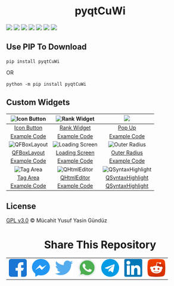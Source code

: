 <h1 align=center> pyqtCuWi </h1>
<p>
  <img src="https://img.shields.io/badge/python-3.8%2B-informational?style=flat-square&logo=python">
  <img src="https://img.shields.io/badge/license-GPL%203.0-succes.svg?style=flat-square&logo=license">
  <img src="https://img.shields.io/badge/version-1.4.0-important?style=flat-square">
  <a href="https://pypi.org/project/pyqtCuWi/"><img src="https://img.shields.io/badge/pypi-pyqtCuWi-cyan?style=flat-square"></a>
  <a href="https://github.com/myygunduz/pyqtCuWi/issues"><img src="https://img.shields.io/github/issues/myygunduz/pyqtCuWi?style=flat-square&color=red"></a>
  <img src="https://img.shields.io/github/stars/myygunduz/pyqtCuWi?style=flat-square&color=yellow">
  <img src="https://img.shields.io/github/forks/myygunduz/pyqtCuWi?style=flat-square&color=white">
</p>


<h2>Use PIP To Download</h2>

```
pip install pyqtCuWi
```
OR
```
python -m pip install pyqtCuWi
```


<h2>Custom Widgets</h2>

|![Icon Button][IconButtonI]  | ![Rank Widget][RankWidgetI]        | <img src="../main/gifs/popUp.gif"  height="250"/> |
|:---------------------------:|:----------------------------------:|:-------------------------------------------------:|
| [Icon Button][IconButtonD]  |  [Rank Widget][RankWidgetD]        |  [Pop Up][PopUpD]                                 |
| [Example Code][IconButtonE] |  [Example Code][RankWidgetE]       |  [Example Code][PopUpE]                           | 
|![QFBoxLayout][QFBoxLayoutI] | ![Loading Screen][LoadingScreenI]  | ![Outer Radius][OuterRadiusI]                     |
| [QFBoxLayout][QFBoxLayoutD] |  [Loading Screen][LoadingScreenD]  |  [Outer Radius][OuterRadiusD]                     |
| [Example Code][QFBoxLayoutE]|  [Example Code][LoadingScreenE]    |  [Example Code][OuterRadiusE]                     |  
|![Tag Area][TagAreaI]        | ![QHtmlEditor][QHtmlEditorI]       | ![QSyntaxHighlight][QSyntaxHighlightI]            |
| [Tag Area][TagAreaD]        |  [QHtmlEditor][QHtmlEditorD]       |  [QSyntaxHighlight][QSyntaxHighlightD]            |
| [Example Code][TagAreaE]    |  [Example Code][QHtmlEditorE]      |  [QSyntaxHighlight][QSyntaxHighlightE]            |  


[IconButtonD]: https://github.com/myygunduz/pyqtCuWi/blob/main/documentation.md#iconbutton
[IconButtonI]: https://github.com/myygunduz/pyqtCuWi/blob/main/gifs/iconButton.gif?raw=true
[IconButtonE]: https://github.com/myygunduz/pyqtCuWi/blob/main/example/exampleOfIconButton.py
<!--#Aug 8, 2021$-->

[RankWidgetD]: https://github.com/myygunduz/pyqtCuWi/blob/main/documentation.md#rank-widget
[RankWidgetI]: https://github.com/myygunduz/pyqtCuWi/blob/main/gifs/rankWidget.gif?raw=true
[RankWidgetE]: https://github.com/myygunduz/pyqtCuWi/blob/main/example/exampleOfRankWidget.py
<!--#Aug 8, 2021$-->

[PopUpD]: https://github.com/myygunduz/pyqtCuWi/blob/main/documentation.md#pop-up
[PopUpI]: https://github.com/myygunduz/pyqtCuWi/blob/main/gifs/popUp.gif?raw=true
[PopUpE]: https://github.com/myygunduz/pyqtCuWi/blob/main/example/exampeOfPopUp%26OuterRadius.py
<!--#Aug 8, 2021$-->

[OuterRadiusD]: https://github.com/myygunduz/pyqtCuWi/blob/main/documentation.md#outer-radius
[OuterRadiusI]: https://github.com/myygunduz/pyqtCuWi/blob/main/gifs/outerRadius.gif?raw=true
[OuterRadiusE]: https://github.com/myygunduz/pyqtCuWi/blob/main/example/exampeOfPopUp%26OuterRadius.py
<!--#Aug 8, 2021$-->

[LoadingScreenD]: https://github.com/myygunduz/pyqtCuWi/blob/main/documentation.md#loading-screen
[LoadingScreenI]: https://github.com/myygunduz/pyqtCuWi/blob/main/gifs/loadingScreen.gif?raw=true
[LoadingScreenE]: https://github.com/myygunduz/pyqtCuWi/blob/main/example/exampleOfLoadingScreen.py
<!--#Aug 30, 2021$-->

[QFBoxLayoutD]: https://github.com/myygunduz/pyqtCuWi/blob/main/documentation.md#qfboxlayout
[QFBoxLayoutI]: https://github.com/myygunduz/pyqtCuWi/blob/main/gifs/QFBoxLayout.gif?raw=true
[QFBoxLayoutE]: https://github.com/myygunduz/pyqtCuWi/blob/main/example/exampleOfQFBoxLayout.py
<!--#Sep 3, 2021$-->

[TagAreaD]: https://github.com/myygunduz/pyqtCuWi/blob/main/documentation.md#tag-area
[TagAreaI]: https://github.com/myygunduz/pyqtCuWi/blob/main/gifs/tagArea.gif?raw=true
[TagAreaE]: https://github.com/myygunduz/pyqtCuWi/blob/main/example/exampleOfTagArea.py
<!--#Sep 4, 2021$-->

[QHtmlEditorD]: https://github.com/myygunduz/pyqtCuWi/blob/main/documentation.md#qhtmltexteditor
[QHtmlEditorI]: https://github.com/myygunduz/pyqtCuWi/blob/main/gifs/qhtmltexteditor.gif?raw=true
[QHtmlEditorE]: https://github.com/myygunduz/pyqtCuwi/blob/main/example/exampleOfQHtmlTextEditor.py
<!--#Jan 30, 2022 $-->

[QSyntaxHighlightD]: https://github.com/myygunduz/pyqtCuWi/blob/main/documentation.md#qsyntaxhighlight
[QSyntaxHighlightI]: https://github.com/myygunduz/pyqtCuWi/blob/main/gifs/qsyntaxhighlight.gif?raw=true
[QSyntaxHighlightE]: https://github.com/myygunduz/pyqtCuwi/blob/main/example/exampleOfQSyntaxHighlight.py
<!--#Jan 30, 2022 $-->

<h2>License</h2>
<p><a href="https://github.com/myygunduz/pyqtCuWi/blob/main/LICENSE.txt">GPL v3.0</a> © Mücahit Yusuf Yasin Gündüz

<h1 align=center> Share This Repository </h1>
<table align='center'>
    <tr>
        <td>
            <a href="https://web.facebook.com/sharer.php?t=This%20repo%20is%20great,%20check%20it%20out&u=https://github.com/myygunduz/pyqtCuWi&_rdc=1&_rdr" >
                <img src="https://raw.githubusercontent.com/myygunduz/Badge-Link-Creater/abb80580a8eca89dd21c068c58f9b6a428ce61ca/Assets/icons/facebook.svg" height="48" width="48" alt="Facebook"/>
            </a>
        </td>
        <td>
            <a href="https://www.facebook.com/dialog/send?link=https://github.com/myygunduz/pyqtCuWi&app_id=291494419107518&redirect_uri=https://github.com/myygunduz/pyqtCuWi" >
                <img src="https://raw.githubusercontent.com/myygunduz/Badge-Link-Creater/abb80580a8eca89dd21c068c58f9b6a428ce61ca/Assets/icons/messenger.svg" height="48" width="48" alt="Facebook Messenger"/>
            </a>
        </td>
        <td>
            <a href="https://twitter.com/intent/tweet?text=This%20repo%20is%20great,%20check%20it%20out&url=https://github.com/myygunduz/pyqtCuWi" >
                <img src="https://raw.githubusercontent.com/myygunduz/Badge-Link-Creater/abb80580a8eca89dd21c068c58f9b6a428ce61ca/Assets/icons/twitter.svg" height="48" width="48" alt="Twitter"/>
            </a>
        </td>
        <td>
            <a href="https://web.whatsapp.com/send?text=This%20repo%20is%20great,%20check%20it%20out https://github.com/myygunduz/pyqtCuWi" >
                <img src="https://raw.githubusercontent.com/myygunduz/Badge-Link-Creater/abb80580a8eca89dd21c068c58f9b6a428ce61ca/Assets/icons/whatsapp.svg" height="48" width="48" alt="WhatsApp"/>
            </a>
        </td>
        <td>
            <a href="https://t.me/share/url?url=https://github.com/myygunduz/pyqtCuWi&text=GThis%20repo%20is%20great,%20check%20it%20out" >
                <img src="https://raw.githubusercontent.com/myygunduz/Badge-Link-Creater/abb80580a8eca89dd21c068c58f9b6a428ce61ca/Assets/icons/telegram.svg" height="48" width="48" alt="Telegram"/>
            </a>
        </td>
        <td>
            <a href="https://www.linkedin.com/shareArticle?title=This%20repo%20is%20great,%20check%20it%20out&url=https://github.com/myygunduz/pyqtCuWi" >
                <img src="https://raw.githubusercontent.com/myygunduz/Badge-Link-Creater/abb80580a8eca89dd21c068c58f9b6a428ce61ca/Assets/icons/linkedin.svg" height="48" width="48" alt="LinkedIn"/>
            </a>
        </td>
        <td>
            <a href="https://www.reddit.com/submit?title=This%20repo%20is%20great,%20check%20it%20out&url=https://github.com/myygunduz/pyqtCuWi" >
                <img src="https://raw.githubusercontent.com/myygunduz/Badge-Link-Creater/abb80580a8eca89dd21c068c58f9b6a428ce61ca/Assets/icons/reddit.svg" height="48" width="48" alt="Reddit"/>
            </a>
        </td>
    </tr>

</table>

